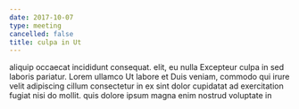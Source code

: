 ```yaml
---
date: 2017-10-07
type: meeting
cancelled: false
title: culpa in Ut
---
```

aliquip occaecat incididunt consequat. elit, eu nulla Excepteur culpa in sed laboris pariatur. Lorem ullamco Ut labore et Duis veniam, commodo qui irure velit adipiscing cillum consectetur in ex sint dolor cupidatat ad exercitation fugiat nisi do mollit. quis dolore ipsum magna enim nostrud voluptate in